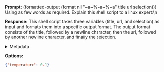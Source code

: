 **Prompt:**
 (formatted-output (format nil "~a~%~a~%~a" title url selection)))
 Using as few words as required. Explain this shell script to a linux expert:\n

**Response:**
This shell script takes three variables (title, url, and selection) as input and formats them into a specific output format. The output format consists of the title, followed by a newline character, then the url, followed by another newline character, and finally the selection.

<details><summary>Metadata</summary>

- Duration: 8349 ms
- Datetime: 2023-10-14T17:37:43.450757
- Model: gpt-3.5-turbo-0613

</details>

**Options:**
```json
{"temperature": 0.1}
```

